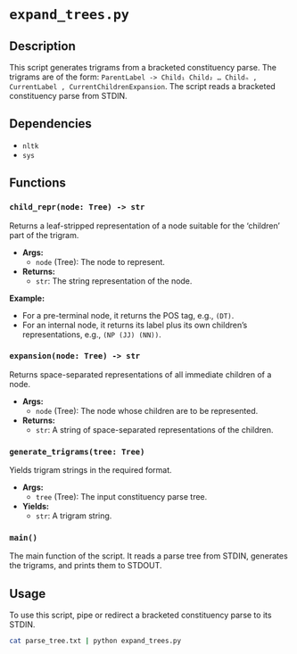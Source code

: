 # `expand_trees.py`

## Description

This script generates trigrams from a bracketed constituency parse. The trigrams are of the form: `ParentLabel -> Child₁ Child₂ … Childₙ , CurrentLabel , CurrentChildrenExpansion`. The script reads a bracketed constituency parse from STDIN.

## Dependencies

- `nltk`
- `sys`

## Functions

### `child_repr(node: Tree) -> str`

Returns a leaf-stripped representation of a node suitable for the ‘children’ part of the trigram.

- **Args:**
    - `node` (Tree): The node to represent.
- **Returns:**
    - `str`: The string representation of the node.

**Example:**

- For a pre-terminal node, it returns the POS tag, e.g., `(DT)`.
- For an internal node, it returns its label plus its own children’s representations, e.g., `(NP (JJ) (NN))`.

### `expansion(node: Tree) -> str`

Returns space-separated representations of all immediate children of a node.

- **Args:**
    - `node` (Tree): The node whose children are to be represented.
- **Returns:**
    - `str`: A string of space-separated representations of the children.

### `generate_trigrams(tree: Tree)`

Yields trigram strings in the required format.

- **Args:**
    - `tree` (Tree): The input constituency parse tree.
- **Yields:**
    - `str`: A trigram string.

### `main()`

The main function of the script. It reads a parse tree from STDIN, generates the trigrams, and prints them to STDOUT.

## Usage

To use this script, pipe or redirect a bracketed constituency parse to its STDIN.

```bash
cat parse_tree.txt | python expand_trees.py
```
